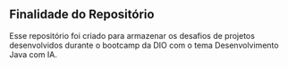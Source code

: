 ## Finalidade do Repositório
Esse repositório foi criado para armazenar os desafios de projetos desenvolvidos durante o bootcamp da DIO com o tema Desenvolvimento Java com IA.
